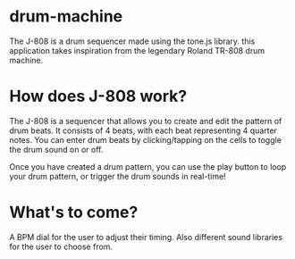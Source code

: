 # drum-machine
The J-808 is a drum sequencer made using the tone.js library. this application takes inspiration from the legendary Roland TR-808 drum machine.

# How does J-808 work?
The J-808 is a sequencer that allows you to create and edit the pattern of drum beats. It consists of 4 beats, with each beat representing 4 quarter notes. You can enter drum beats by clicking/tapping on the cells to toggle the drum sound on or off.

Once you have created a drum pattern, you can use the play button to loop your drum pattern, or trigger the drum sounds in real-time!

# What's to come?
A BPM dial for the user to adjust their timing. Also different sound libraries for the user to choose from.
